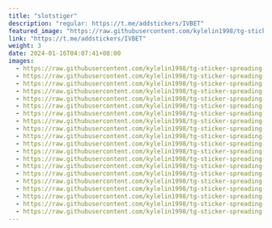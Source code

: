 ```yaml
---
title: "slotstiger"
description: "regular: https://t.me/addstickers/IVBET"
featured_image: "https://raw.githubusercontent.com/kylelin1998/tg-sticker-spreading-worldwide-images/main/img/256aff9a-f072-44b3-b9e4-56191dbecf68.jpg"
link: "https://t.me/addstickers/IVBET"
weight: 3
date: 2024-01-16T04:07:41+08:00
images:
  - https://raw.githubusercontent.com/kylelin1998/tg-sticker-spreading-worldwide-images/main/img/256aff9a-f072-44b3-b9e4-56191dbecf68.jpg
  - https://raw.githubusercontent.com/kylelin1998/tg-sticker-spreading-worldwide-images/main/img/676accc8-f805-40f6-ab4d-7c7e81dd972f.jpg
  - https://raw.githubusercontent.com/kylelin1998/tg-sticker-spreading-worldwide-images/main/img/823ff834-9d9c-423f-8fcf-222d9fccfdc6.jpg
  - https://raw.githubusercontent.com/kylelin1998/tg-sticker-spreading-worldwide-images/main/img/f225436d-64fd-400d-94b4-0c351ebebb56.jpg
  - https://raw.githubusercontent.com/kylelin1998/tg-sticker-spreading-worldwide-images/main/img/2f986fd8-4499-464f-8403-a68148e26984.jpg
  - https://raw.githubusercontent.com/kylelin1998/tg-sticker-spreading-worldwide-images/main/img/18bdbb6d-4451-4626-857f-6014d1629b8e.jpg
  - https://raw.githubusercontent.com/kylelin1998/tg-sticker-spreading-worldwide-images/main/img/09997edf-e01a-412f-9d73-4546b65a6f30.jpg
  - https://raw.githubusercontent.com/kylelin1998/tg-sticker-spreading-worldwide-images/main/img/f0b4309b-0afb-4f2a-83eb-b8dbeb875da5.jpg
  - https://raw.githubusercontent.com/kylelin1998/tg-sticker-spreading-worldwide-images/main/img/a973cde5-5a45-4e75-90a5-48e102608cf0.jpg
  - https://raw.githubusercontent.com/kylelin1998/tg-sticker-spreading-worldwide-images/main/img/82a1765c-bf13-428d-8059-278557af2786.jpg
  - https://raw.githubusercontent.com/kylelin1998/tg-sticker-spreading-worldwide-images/main/img/3eecb5db-b1e0-4197-8e0a-96764d8afced.jpg
  - https://raw.githubusercontent.com/kylelin1998/tg-sticker-spreading-worldwide-images/main/img/de7bdb7e-564c-4f62-9819-3d905ab80c39.jpg
  - https://raw.githubusercontent.com/kylelin1998/tg-sticker-spreading-worldwide-images/main/img/9753464c-d2ac-482e-8223-c1d368550e19.jpg
  - https://raw.githubusercontent.com/kylelin1998/tg-sticker-spreading-worldwide-images/main/img/5754ba46-af69-48ea-bab3-576e5eb8599f.jpg
  - https://raw.githubusercontent.com/kylelin1998/tg-sticker-spreading-worldwide-images/main/img/e09fce94-8f94-430c-a6a5-f50ba39e207b.jpg
  - https://raw.githubusercontent.com/kylelin1998/tg-sticker-spreading-worldwide-images/main/img/4f45dfa5-d32e-47a4-b125-b78f9cd22dc5.jpg
  - https://raw.githubusercontent.com/kylelin1998/tg-sticker-spreading-worldwide-images/main/img/2e46b047-9d64-48e3-b3b8-2b60575cdc22.jpg
  - https://raw.githubusercontent.com/kylelin1998/tg-sticker-spreading-worldwide-images/main/img/c9f040d6-0001-44a6-845e-d3c400636f7d.jpg
  - https://raw.githubusercontent.com/kylelin1998/tg-sticker-spreading-worldwide-images/main/img/4cd46bb7-69e6-477d-9f51-728ea5f8bd5c.jpg
  - https://raw.githubusercontent.com/kylelin1998/tg-sticker-spreading-worldwide-images/main/img/d7a3079e-f978-46c0-8631-d9ae319dc5e7.jpg
---
```

